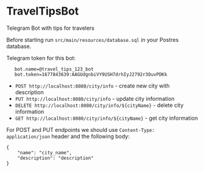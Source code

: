 # TravelTipsBot
Telegram Bot with tips for travelers

Before starting run `src/main/resources/database.sql` in your Postres database.

Telegram token for this bot:
```
   bot.name=@travel_tips_123_bot
   bot.token=1677843639:AAGUdgnbiVY9USH7drhIyJ2792r3OuvPDKk
```
 - `POST http://localhost:8080/city/info` - create new city with description
 - `PUT http://localhost:8080/city/info` - update city information
 - `DELETE http://localhost:8080/city/info/${cityName}` - delete city information
 - `GET http://localhost:8080/city/info/${cityName}` - get city information

For POST and PUT endpoints we should use `Content-Type: application/json` header and the following body:
```
{
    "name": "city_name",
    "description": "description"
}
```
